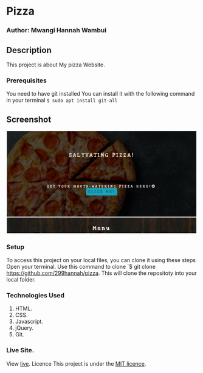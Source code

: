 # Pizza
### Author: Mwangi Hannah Wambui
## Description
This project is about My pizza Website.

### Prerequisites
You need to have git installed
You can install it with the following command in your terminal
`$ sudo apt install git-all`

## Screenshot
![](images/Screenshot.png)

### Setup
To access this project on your local files, you can clone it using these steps
Open your terminal.
Use this command to clone `$ git clone https://github.com/299hannah/pizza.
This will clone the repositoty into your local folder.

### Technologies Used
 1. HTML.
 1. CSS.
 1. Javascript.
 1. jQuery.
 1. Git.
### Live Site.
View [live](https://299hannah.github.io/pizza/).
Licence
This project is under the [MIT licence](licence).